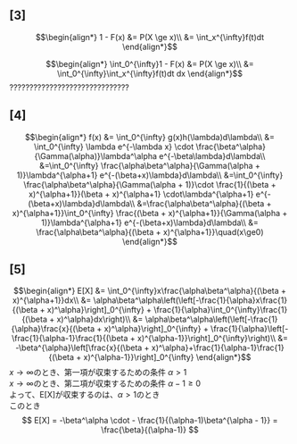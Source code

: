 ## [3]
$$\begin{align*}
1 - F(x) &= P(X \ge x)\\
&= \int_x^{\infty}f(t)dt
\end{align*}$$

$$\begin{align*}
\int_0^{\infty}1 - F(x) &= P(X \ge x)\\
&= \int_0^{\infty}\int_x^{\infty}f(t)dt dx
\end{align*}$$
??????????????????????????????

## [4]
$$\begin{align*}
f(x) &= \int_0^{\infty} g(x)h(\lambda)d\lambda\\
&= \int_0^{\infty} \lambda e^{-\lambda x} \cdot \frac{\beta^\alpha}{\Gamma(\alpha)}\lambda^\alpha e^{-\beta\lambda}d\lambda\\
&=\int_0^{\infty} \frac{\alpha\beta^\alpha}{\Gamma(\alpha + 1)}\lambda^{\alpha+1} e^{-(\beta+x)\lambda}d\lambda\\
&=\int_0^{\infty} \frac{\alpha\beta^\alpha}{\Gamma(\alpha + 1)}\cdot \frac{1}{(\beta + x)^{\alpha+1}}(\beta + x)^{\alpha+1} \cdot\lambda^{\alpha+1} e^{-(\beta+x)\lambda}d\lambda\\
&=\frac{\alpha\beta^\alpha}{(\beta + x)^{\alpha+1}}\int_0^{\infty} \frac{(\beta + x)^{\alpha+1}}{\Gamma(\alpha + 1)}\lambda^{\alpha+1} e^{-(\beta+x)\lambda}d\lambda\\
&= \frac{\alpha\beta^\alpha}{(\beta + x)^{\alpha+1}}\quad(x\ge0)
\end{align*}$$

## [5]
$$\begin{align*}
E[X] &= \int_0^{\infty}x\frac{\alpha\beta^\alpha}{(\beta + x)^{\alpha+1}}dx\\
&= \alpha\beta^\alpha\left(\left[-\frac{1}{\alpha}x\frac{1}{(\beta + x)^\alpha}\right]_0^{\infty} + \frac{1}{\alpha}\int_0^{\infty}\frac{1}{(\beta + x)^\alpha}dx\right)\\
&= \alpha\beta^\alpha\left(\left[-\frac{1}{\alpha}\frac{x}{(\beta + x)^\alpha}\right]_0^{\infty} + \frac{1}{\alpha}\left[-\frac{1}{\alpha-1}\frac{1}{(\beta + x)^{\alpha-1}}\right]_0^{\infty}\right)\\
&= -\beta^{\alpha}\left[\frac{x}{(\beta + x)^\alpha}+\frac{1}{\alpha-1}\frac{1}{(\beta + x)^{\alpha-1}}\right]_0^{\infty}
\end{align*}$$
$x\rightarrow\infty$のとき、第一項が収束するための条件 $\alpha\gt 1$  
$x\rightarrow\infty$のとき、第二項が収束するための条件 $\alpha - 1 \ge 0$  
よって、E[X]が収束するのは、$\alpha\gt 1$のとき  
このとき
$$
E[X] = -\beta^\alpha \cdot - \frac{1}{(\alpha-1)\beta^{\alpha - 1}} = \frac{\beta}{(\alpha-1)}
$$